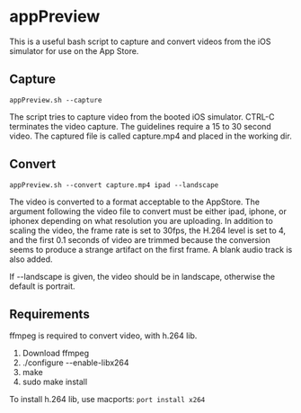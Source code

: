 # appPreview
This is a useful bash script to capture and convert videos from the iOS simulator for use on the App Store.

## Capture

```appPreview.sh --capture```

The script tries to capture video from the booted iOS simulator.  CTRL-C terminates the video capture. 
The guidelines require a 15 to 30 second video.  The captured file is called capture.mp4 and placed in the working dir.

## Convert

```appPreview.sh --convert capture.mp4 ipad --landscape```

The video is converted to a format acceptable to the AppStore. The argument following the video file to convert must be either ipad, iphone, or iphonex depending on what resolution you are uploading. In addition to scaling the video, the frame rate is set to 30fps, the H.264 level is set to 4, and the first 0.1 seconds of video are trimmed because the conversion seems to produce a strange artifact on the first frame.  A blank audio track is also added.

If --landscape is given, the video should be in landscape, otherwise the default is portrait.

## Requirements

ffmpeg is required to convert video, with h.264 lib.

1.  Download ffmpeg
2.  ./configure --enable-libx264 
3.  make
4.  sudo make install

To install h.264 lib, use macports:
```port install x264```

